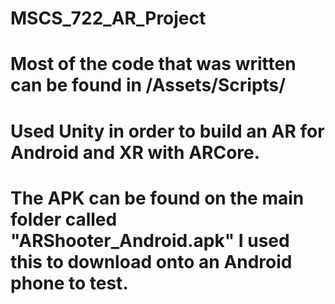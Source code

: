 # MSCS_722_AR_Project

# Most of the code that was written can be found in /Assets/Scripts/

# Used Unity in order to build an AR for Android and XR with ARCore. 

# The APK can be found on the main folder called "ARShooter_Android.apk" I used this to download onto an Android phone to test.
